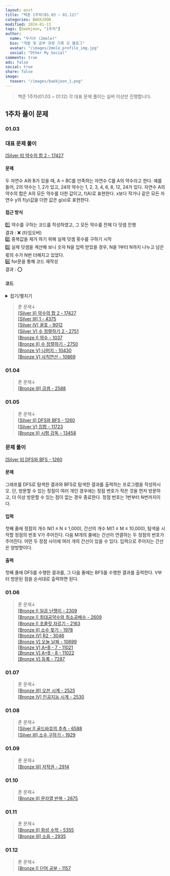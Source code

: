 ```yaml
---
layout: post
title: "백준 1주차(01.03 ~ 01.12)"
categories: BAEKJOON
modified: 2024-01-13
tags: [baekjoon, "1주차"]
author:
  name: "두지수 (2mole)"
  bio: "개발 및 공부 과정 기록 깃 블로그"
  avatar: "/images/2mole_profile_img.jpg"
  social: "Other My Social"
comments: true
ads: false
social: true
share: false
image:
  teaser: "/images/baekjoon_1.png"
---
```



> 백준 1주차(01.03 ~ 01.12)
각 대표 문제 풀이는 실버 이상만 진행합니다.

## 1주차 풀이 문제
### 01.03 

### 대표 문제 풀이
[[Silver II] 약수의 합 2 - 17427](https://www.acmicpc.net/problem/17427)  
#### 문제 
두 자연수 A와 B가 있을 때, A = BC를 만족하는 자연수 C를 A의 약수라고 한다. 예를 들어, 2의 약수는 1, 2가 있고, 24의 약수는 1, 2, 3, 4, 6, 8, 12, 24가 있다. 자연수 A의 약수의 합은 A의 모든 약수를 더한 값이고, f(A)로 표현한다. x보다 작거나 같은 모든 자연수 y의 f(y)값을 더한 값은 g(x)로 표현한다.<br>
#### 접근 방식  
1️⃣ 약수를 구하는 코드를 작성하였고, 그 모든 약수를 전체 다 덧셈 진행<br>
결과 : ❌ (타임오버)<br>
2️⃣ 중복값을 제거 하기 위해 실제 덧셈 횟수를 구하기 시작<br>
3️⃣ 실제 덧셈을 계산해 보니 숫자 N을 입력 받았을 경우, N을 1부터 N까지 나누고 남은 몫의 수가 N번 더해지고 있었다.<br>
4️⃣ for문을 통해 코드 재작성<br>
결과 : ⭕<br>
#### 코드 
<details>
  <summary>접기/펼치기</summary>
N에 대해 i로 몫을 가짐(1~N개까지 몫 만큼의 값을 가지고 있기 때문)  
  그래서 그 몫에 다시 i 만큼 곱해주면 (1~N)까지의 총 합을 구할 수 있음  

	def main():
    	N = int(input())
    	result = 0
    	for i in range(1, N+1):
        	result += (N // i)*i        
    	print(result)

	if __name__ == "__main__":
    main()

</details>

> 푼 문제↓<br>
[[Silver II] 약수의 합 2 - 17427](https://www.acmicpc.net/problem/17427)<br>
[[Silver III] 1 - 4375 ](https://www.acmicpc.net/problem/4375)<br>
[[Silver IV] 괄호 - 9012](https://www.acmicpc.net/problem/9012)<br>
[[Silver V] 수 정렬하기 2 - 2751 ](https://www.acmicpc.net/problem/2751)<br>
[[Bronze I] 약수 - 1037 ](https://www.acmicpc.net/problem/1037)<br>
[[Bronze II] 수 정렬하기 - 2750 ](https://www.acmicpc.net/problem/2750)<br>
[[Bronze V] 나머지 - 10430 ](https://www.acmicpc.net/problem/10430)<br>
[[Bronze V] 사칙연산 - 10869 ](https://www.acmicpc.net/problem/10869)<br>


### 01.04
 > 푼 문제↓<br>
[[Bronze III] 곱셈 - 2588 ](https://www.acmicpc.net/problem/2588)<br>
 
### 01.05
> 푼 문제↓<br>
[[Silver II] DFS와 BFS - 1260](https://www.acmicpc.net/problem/1260)<br>
[[Silver V] 집합 - 11723](https://www.acmicpc.net/problem/11723)<br>
[[Bronze II] 시험 감독 - 13458](https://www.acmicpc.net/problem/13458)<br>  

### 문제 풀이  
[[Silver II] DFS와 BFS - 1260](https://www.acmicpc.net/problem/1260)<br>
#### 문제
그래프를 DFS로 탐색한 결과와 BFS로 탐색한 결과를 출력하는 프로그램을 작성하시오. 단, 방문할 수 있는 정점이 여러 개인 경우에는 정점 번호가 작은 것을 먼저 방문하고, 더 이상 방문할 수 있는 점이 없는 경우 종료한다. 정점 번호는 1번부터 N번까지이다.<br>

#### 입력
첫째 줄에 정점의 개수 N(1 ≤ N ≤ 1,000), 간선의 개수 M(1 ≤ M ≤ 10,000), 탐색을 시작할 정점의 번호 V가 주어진다. 다음 M개의 줄에는 간선이 연결하는 두 정점의 번호가 주어진다. 어떤 두 정점 사이에 여러 개의 간선이 있을 수 있다. 입력으로 주어지는 간선은 양방향이다.<br>

#### 출력
첫째 줄에 DFS를 수행한 결과를, 그 다음 줄에는 BFS를 수행한 결과를 출력한다. V부터 방문된 점을 순서대로 출력하면 된다.<br>

### 01.06
>푼 문제↓<br>
[[Bronze I] 일곱 난쟁이 - 2309 ](https://www.acmicpc.net/problem/2309)<br>
[[Bronze I] 최대공약수와 최소공배수 - 2609](https://www.acmicpc.net/problem/2609)<br>
[[Bronze I] 초콜릿 자르기 - 2163 ](https://www.acmicpc.net/problem/2163)<br>
[[Bronze II] 소수 찾기 - 1978 ](https://www.acmicpc.net/problem/1978)<br>
[[Bronze IV] R2 - 3046 ](https://www.acmicpc.net/problem/3046)<br>
[[Bronze V] 오늘 날짜 - 10699 ](https://www.acmicpc.net/problem/10699)<br>
[[Bronze V] A+B - 7 - 11021](https://www.acmicpc.net/problem/11021)<br>
[[Bronze V] A+B - 8 - 11022 ](https://www.acmicpc.net/problem/11022)<br>
[[Bronze V] 등록 - 7287](https://www.acmicpc.net/problem/7287)<br>

### 01.07
>푼 문제↓<br>
[[Bronze III] 오븐 시계 - 2525 ](https://www.acmicpc.net/problem/2525)<br>
[[Bronze IV] 인공지능 시계 - 2530 ](https://www.acmicpc.net/problem/2530)<br>

### 01.08
>푼 문제↓<br>
[[Silver I] 골드바흐의 추측 - 6588](https://www.acmicpc.net/problem/6588)<br>
[[Silver III] 소수 구하기 - 1929 ](https://www.acmicpc.net/problem/1929)<br>

### 01.09
>푼 문제↓<br>
[[Bronze III] 저작권 - 2914](https://www.acmicpc.net/problem/2914)<br>

### 01.10
>푼 문제↓<br>
[[Bronze II] 문자열 반복 - 2675](https://www.acmicpc.net/problem/2675)<br>

### 01.11
>푼 문제↓<br>
[[Bronze II] 화성 수학 - 5355 ](https://www.acmicpc.net/problem/5355)<br>
[[Bronze III] 소음 - 2935 ](https://www.acmicpc.net/problem/2935)<br>

### 01.12
>푼 문제↓<br>
[[Bronze I] 단어 공부 - 1157](https://www.acmicpc.net/problem/1157)<br>
